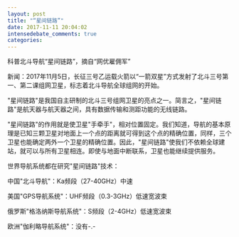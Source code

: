 ```yaml
---
layout: post
title: "“星间链路”"
date: 2017-11-11 20:04:02
intensedebate_comments: true
categories:
---
```


科普北斗导航“星间链路”，摘自“网优雇佣军”

新闻：2017年11月5日，长征三号乙运载火箭以“一箭双星”方式发射了北斗三号第一、第二课组网卫星，标志着北斗导航全球组网的开始。

"星间链路"是我国自主研制的北斗三号组网卫星的亮点之一。简言之，"星间链路"是航天器与航天器之间，具有数据传输和测距功能的无线链路。

"星间链路"的作用就是使卫星"手牵手"，相对位置固定。我们知道，导航的基本原理是已知三颗卫星对地面上一个点的距离就可得到这个点的精确位置，同样，三个卫星也能确定两外一个卫星的精确位置。因此，"星间链路"使我们不依赖全球建站，就可以与所有卫星相连。即使与地面中断联系，卫星也能继续提供服务。

世界导航系统都在研究"星间链路"技术：

中国"北斗导航"：Ka频段（27-40GHz）中速

美国"GPS导航系统"：UHF频段（0.3-3GHz）低速宽波束

俄罗斯"格洛纳斯导航系统"：S频段（2-4GHz）低速宽波束

欧洲"伽利略导航系统"：没有-.-
